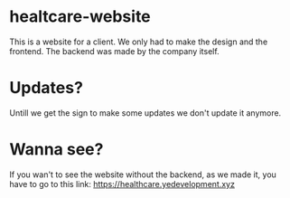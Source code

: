 # healtcare-website
This is a website for a client. We only had to make the design and the frontend. The backend was made by the company itself.

# Updates?
Untill we get the sign to make some updates we don't update it anymore.

# Wanna see?
If you wan't to see the website without the backend, as we made it, you have to go to this link: https://healthcare.yedevelopment.xyz
